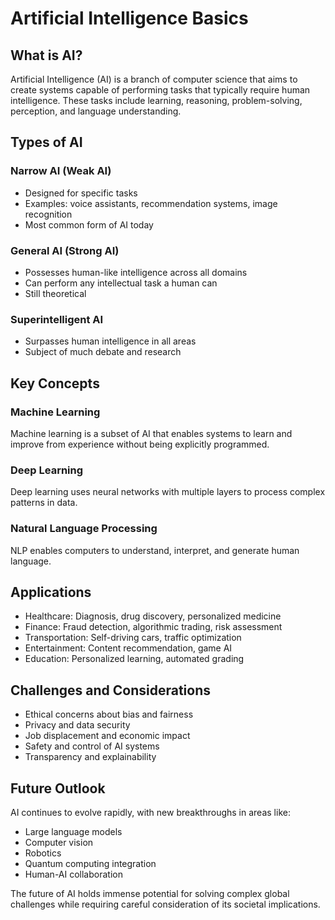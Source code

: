 # Artificial Intelligence Basics

## What is AI?

Artificial Intelligence (AI) is a branch of computer science that aims to create systems capable of performing tasks that typically require human intelligence. These tasks include learning, reasoning, problem-solving, perception, and language understanding.

## Types of AI

### Narrow AI (Weak AI)
- Designed for specific tasks
- Examples: voice assistants, recommendation systems, image recognition
- Most common form of AI today

### General AI (Strong AI)
- Possesses human-like intelligence across all domains
- Can perform any intellectual task a human can
- Still theoretical

### Superintelligent AI
- Surpasses human intelligence in all areas
- Subject of much debate and research

## Key Concepts

### Machine Learning
Machine learning is a subset of AI that enables systems to learn and improve from experience without being explicitly programmed.

### Deep Learning
Deep learning uses neural networks with multiple layers to process complex patterns in data.

### Natural Language Processing
NLP enables computers to understand, interpret, and generate human language.

## Applications

- Healthcare: Diagnosis, drug discovery, personalized medicine
- Finance: Fraud detection, algorithmic trading, risk assessment
- Transportation: Self-driving cars, traffic optimization
- Entertainment: Content recommendation, game AI
- Education: Personalized learning, automated grading

## Challenges and Considerations

- Ethical concerns about bias and fairness
- Privacy and data security
- Job displacement and economic impact
- Safety and control of AI systems
- Transparency and explainability

## Future Outlook

AI continues to evolve rapidly, with new breakthroughs in areas like:
- Large language models
- Computer vision
- Robotics
- Quantum computing integration
- Human-AI collaboration

The future of AI holds immense potential for solving complex global challenges while requiring careful consideration of its societal implications.

